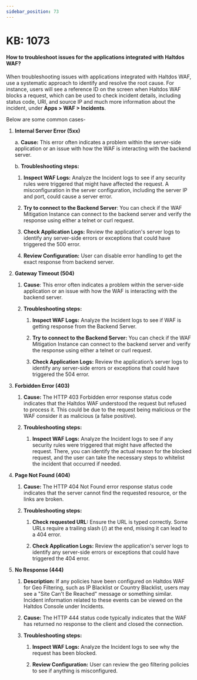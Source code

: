 ```yaml
---
sidebar_position: 73
---
```


# KB: 1073

#### **How to troubleshoot issues for the applications integrated with Haltdos WAF?**

When troubleshooting issues with applications integrated with Haltdos WAF, use a systematic approach to identify and resolve the root cause. For instance, users will see a reference ID on the screen when Haltdos WAF blocks a request, which can be used to check incident details, including status code, URI, and source IP and much more information about the incident, under **Apps > WAF > Incidents**. 

Below are some common cases-

1.  **Internal Server Error (5xx)**

    a.  **Cause:** This error often indicates a problem within the
        server-side application or an issue with how the WAF is
        interacting with the backend server.

    b.  **Troubleshooting steps:**

       1. **Inspect WAF Logs:** Analyze the Incident logs to see if
            any security rules were triggered that might have affected
            the request. A misconfiguration in the server configuration,
            including the server IP and port, could cause a server
            error.

       2. **Try to connect to the Backend Server**: You can check if
            the WAF Mitigation Instance can connect to the backend
            server and verify the response using either a telnet or curl
            request.

       3. **Check Application Logs:** Review the application's server
             logs to identify any server-side errors or exceptions that
             could have triggered the 500 error.

       4. **Review Configuration:** User can disable error handling to
            get the exact response from backend server.

2.  **Gateway Timeout (504)**  

    1. **Cause**: This error often indicates a problem within the server-side application or an issue with how the WAF is interacting with the backend server. 

    2. **Troubleshooting steps:**  

        1. **Inspect WAF Logs:** Analyze the Incident logs to see if WAF is getting response from the Backend Server. 
        
        2. **Try to connect to the Backend Server:** You can check if the WAF Mitigation Instance can connect to the backend server and verify the response using either a telnet or curl request. 

        3. **Check Application Logs:** Review the application’s server logs to identify any server-side errors or exceptions that could have triggered the 504 error. 

3.  **Forbidden Error (403)**

    1. **Cause:** The HTTP 403 Forbidden error response status code
        indicates that the Haltdos WAF understood the request but
        refused to process it. This could be due to the request being
        malicious or the WAF consider it as malicious (a false
        positive).

    2. **Troubleshooting steps:**

       1. **Inspect WAF Logs:** Analyze the Incident logs to see if
            any security rules were triggered that might have affected
            the request. There, you can identify the actual reason for
            the blocked request, and the user can take the necessary
            steps to whitelist the incident that occurred if needed.

4.  **Page Not Found (404)**

    1. **Cause:** The HTTP 404 Not Found error response status code
        indicates that the server cannot find the requested resource, or
        the links are broken.

    2. **Troubleshooting steps:**

       1. **Check requested URL:** Ensure the URL is typed correctly.
            Some URLs require a trailing slash (/) at the end, missing
            it can lead to a 404 error.

       2. **Check Application Logs:** Review the application's server
            logs to identify any server-side errors or exceptions that
            could have triggered the 404 error.

5.  **No Response (444)**
    
    1. **Description:** If any policies have been configured on Haltdos WAF for Geo Filtering, such as IP Blacklist or Country Blacklist, users may see a "Site Can't Be Reached" message or something similar. Incident information related to these events can be viewed on the Haltdos Console under Incidents. 

    2. **Cause:** The HTTP 444 status code typically indicates that the WAF has returned no response to the client and closed the connection. 

    3. **Troubleshooting steps:**   
        1. **Inspect WAF Logs:** Analyze the Incident logs to see why the request has been blocked. 

        2. **Review Configuration:** User can review the geo filtering policies to see if anything is misconfigured.             